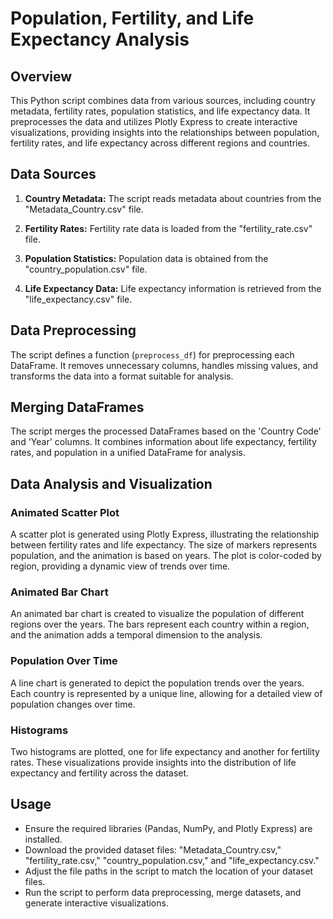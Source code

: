 # Population, Fertility, and Life Expectancy Analysis

## Overview

This Python script combines data from various sources, including country metadata, fertility rates, population statistics, and life expectancy data. It preprocesses the data and utilizes Plotly Express to create interactive visualizations, providing insights into the relationships between population, fertility rates, and life expectancy across different regions and countries.

## Data Sources

1. **Country Metadata:** The script reads metadata about countries from the "Metadata_Country.csv" file.

2. **Fertility Rates:** Fertility rate data is loaded from the "fertility_rate.csv" file.

3. **Population Statistics:** Population data is obtained from the "country_population.csv" file.

4. **Life Expectancy Data:** Life expectancy information is retrieved from the "life_expectancy.csv" file.

## Data Preprocessing

The script defines a function (`preprocess_df`) for preprocessing each DataFrame. It removes unnecessary columns, handles missing values, and transforms the data into a format suitable for analysis.

## Merging DataFrames

The script merges the processed DataFrames based on the 'Country Code' and 'Year' columns. It combines information about life expectancy, fertility rates, and population in a unified DataFrame for analysis.

## Data Analysis and Visualization

### Animated Scatter Plot

A scatter plot is generated using Plotly Express, illustrating the relationship between fertility rates and life expectancy. The size of markers represents population, and the animation is based on years. The plot is color-coded by region, providing a dynamic view of trends over time.

### Animated Bar Chart

An animated bar chart is created to visualize the population of different regions over the years. The bars represent each country within a region, and the animation adds a temporal dimension to the analysis.

### Population Over Time

A line chart is generated to depict the population trends over the years. Each country is represented by a unique line, allowing for a detailed view of population changes over time.

### Histograms

Two histograms are plotted, one for life expectancy and another for fertility rates. These visualizations provide insights into the distribution of life expectancy and fertility across the dataset.

## Usage

- Ensure the required libraries (Pandas, NumPy, and Plotly Express) are installed.
- Download the provided dataset files: "Metadata_Country.csv," "fertility_rate.csv," "country_population.csv," and "life_expectancy.csv."
- Adjust the file paths in the script to match the location of your dataset files.
- Run the script to perform data preprocessing, merge datasets, and generate interactive visualizations.

